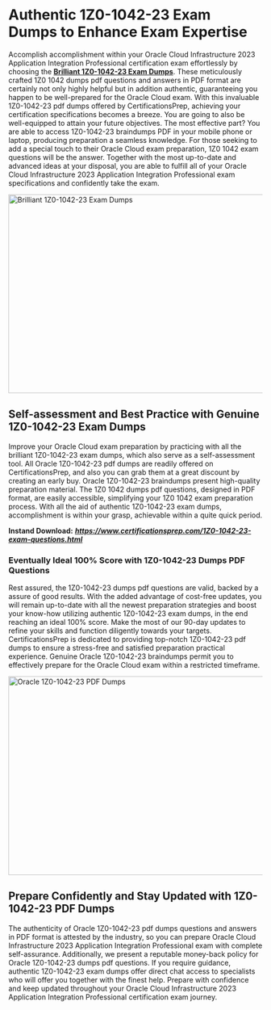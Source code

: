 <h1><strong>Authentic 1Z0-1042-23 Exam Dumps to Enhance Exam Expertise</strong></h1>
<p>Accomplish accomplishment within your Oracle Cloud Infrastructure 2023 Application Integration Professional certification exam effortlessly by choosing the <a href="https://www.certificationsprep.com/1Z0-1042-23-exam-questions.html"><strong>Brilliant 1Z0-1042-23 Exam Dumps</strong></a>. These meticulously crafted 1Z0 1042 dumps pdf questions and answers in PDF format are certainly not only highly helpful but in addition authentic, guaranteeing you happen to be well-prepared for the Oracle Cloud exam. With this invaluable 1Z0-1042-23 pdf dumps offered by CertificationsPrep, achieving your certification specifications becomes a breeze. You are going to also be well-equipped to attain your future objectives. The most effective part? You are able to access 1Z0-1042-23 braindumps PDF in your mobile phone or laptop, producing preparation a seamless knowledge. For those seeking to add a special touch to their Oracle Cloud exam preparation, 1Z0 1042 exam questions will be the answer. Together with the most up-to-date and advanced ideas at your disposal, you are able to fulfill all of your Oracle Cloud Infrastructure 2023 Application Integration Professional exam specifications and confidently take the exam.</p>
<p><img src="https://i.imgur.com/XTkKqDV.png" alt="Brilliant 1Z0-1042-23 Exam Dumps" width="700" height="394" /></p>
<h2><strong>Self-assessment and Best Practice with Genuine 1Z0-1042-23 Exam Dumps</strong></h2>
<p>Improve your Oracle Cloud exam preparation by practicing with all the brilliant 1Z0-1042-23 exam dumps, which also serve as a self-assessment tool. All Oracle 1Z0-1042-23 pdf dumps are readily offered on CertificationsPrep, and also you can grab them at a great discount by creating an early buy. Oracle 1Z0-1042-23 braindumps present high-quality preparation material. The 1Z0 1042 dumps pdf questions, designed in PDF format, are easily accessible, simplifying your 1Z0 1042 exam preparation process. With all the aid of authentic 1Z0-1042-23 exam dumps, accomplishment is within your grasp, achievable within a quite quick period.</p>
<p><strong>Instand Download:</strong>&nbsp;<strong><a href="https://www.certificationsprep.com/1Z0-1042-23-exam-questions.html"><em>https://www.certificationsprep.com/1Z0-1042-23-exam-questions.html</em></a></strong></p>
<h3><strong>Eventually Ideal 100% Score with 1Z0-1042-23 Dumps PDF Questions</strong></h3>
<p>Rest assured, the 1Z0-1042-23 dumps pdf questions are valid, backed by a assure of good results. With the added advantage of cost-free updates, you will remain up-to-date with all the newest preparation strategies and boost your know-how utilizing authentic 1Z0-1042-23 exam dumps, in the end reaching an ideal 100% score. Make the most of our 90-day updates to refine your skills and function diligently towards your targets. CertificationsPrep is dedicated to providing top-notch 1Z0-1042-23 pdf dumps to ensure a stress-free and satisfied preparation practical experience. Genuine Oracle 1Z0-1042-23 braindumps permit you to effectively prepare for the Oracle Cloud exam within a restricted timeframe.</p>
<p><a href="https://www.certificationsprep.com/1Z0-1042-23-exam-questions.html"><img src="https://i.imgur.com/DQYUJ45.png" alt="Oracle 1Z0-1042-23 PDF Dumps" width="700" height="394" /></a></p>
<h2><strong>Prepare Confidently and Stay Updated with 1Z0-1042-23 PDF Dumps</strong></h2>
<p>The authenticity of Oracle 1Z0-1042-23 pdf dumps questions and answers in PDF format is attested by the industry, so you can prepare Oracle Cloud Infrastructure 2023 Application Integration Professional exam with complete self-assurance. Additionally, we present a reputable money-back policy for Oracle 1Z0-1042-23 dumps pdf questions. If you require guidance, authentic 1Z0-1042-23 exam dumps offer direct chat access to specialists who will offer you together with the finest help. Prepare with confidence and keep updated throughout your Oracle Cloud Infrastructure 2023 Application Integration Professional certification exam journey.</p>
